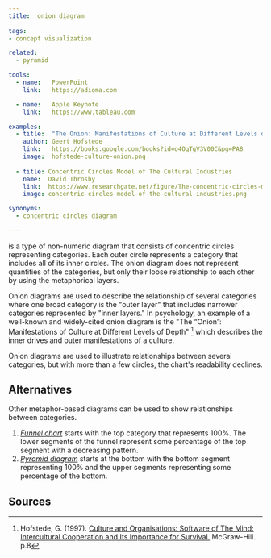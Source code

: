 ```yaml
---
title:  onion diagram
  
tags:
- concept visualization

related:
  - pyramid

tools:
  - name:   PowerPoint
    link:   https://adioma.com

  - name:   Apple Keynote
    link:   https://www.tableau.com

examples:
  - title:  "The Onion: Manifestations of Culture at Different Levels of Depth"
    author: Geert Hofstede
    link:   https://books.google.com/books?id=o4OqTgV3V00C&pg=PA8
    image:  hofstede-culture-onion.png 
    
  - title: Concentric Circles Model of The Cultural Industries
    name:  David Throsby
    link:  https://www.researchgate.net/figure/The-concentric-circles-model-of-the-cultural-industries_fig1_248952696
    image: concentric-circles-model-of-the-cultural-industries.png 

synonyms:
  - concentric circles diagram

---
```

is a type of non-numeric diagram that consists of concentric circles representing categories. Each outer circle represents a category that includes all of its inner circles. The onion diagram does not represent quantities of the categories, but only their loose relationship to each other by using the metaphorical layers.

<!--more-->
Onion diagrams are used to describe the relationship of several categories where one broad category is the "outer layer" that includes narrower categories represented by "inner layers."
In psychology, an example of a well-known and widely-cited onion diagram is the "The “Onion”: Manifestations of Culture at Different Levels of Depth" [^hofstede] which describes the inner drives and outer manifestations of a culture.

Onion diagrams are used to illustrate relationships between several categories, but with more than a few circles, the chart's readability declines.

## Alternatives
Other metaphor-based diagrams can be used to show relationships between categories.
1. [*Funnel chart*](/funnel-chart) starts with the top category that represents 100%. The lower segments of the funnel represent some percentage of the top segment with a decreasing pattern.
2. [*Pyramid diagram*](/pyramid-diagram) starts at the bottom with the bottom segment representing 100% and the upper segments representing some percentage of the bottom.


## Sources
[^hofstede]: Hofstede, G. (1997). [Culture and Organisations: Software of The Mind: Intercultural Cooperation and Its Importance for Survival.](https://books.google.com/books?id=o4OqTgV3V00C&pg=PA8) McGraw-Hill. p.8
